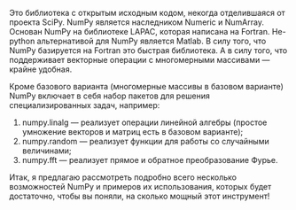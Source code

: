 Это библиотека с открытым исходным кодом, некогда отделившаяся от проекта SciPy. NumPy является наследником Numeric и NumArray. Основан NumPy на библиотеке LAPAC, которая написана
на Fortran. Не-python альтернативой для NumPy является Matlab. В силу того, что NumPy базируется на Fortran это быстрая библиотека. А в силу того, что поддерживает векторные операции
с многомерными массивами — крайне удобная.

Кроме базового варианта (многомерные массивы в базовом варианте) NumPy включает в себя набор пакетов для решения специализированных задач, например:
1) numpy.linalg — реализует операции линейной алгебры (простое умножение векторов и матриц есть в базовом варианте);
2) numpy.random — реализует функции для работы со случайными величинами;
3) numpy.fft — реализует прямое и обратное преобразование Фурье.

Итак, я предлагаю рассмотреть подробно всего несколько возможностей NumPy и примеров их использования, которых будет достаточно, чтобы вы поняли, на сколько мощный этот инструмент!
